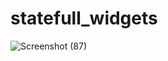 # statefull_widgets

![Screenshot (87)](https://user-images.githubusercontent.com/88321261/131285182-96c6136a-cf95-442e-8125-31a044545dfa.png)
